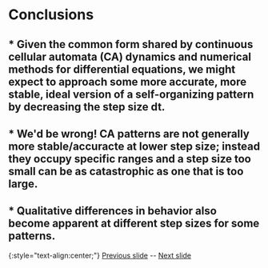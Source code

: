 # Conclusions

## * Given the common form shared by continuous cellular automata (CA) dynamics and numerical methods for differential equations, we might expect to approach some more accurate, more stable, ideal version of a self-organizing pattern by decreasing the step size dt.

## * We'd be wrong! CA patterns are not generally more stable/accuracte at lower step size; instead they occupy specific ranges and a step size too small can be as catastrophic as one that is too large.

## * Qualitative differences in behavior also become apparent at different step sizes for some patterns. 

{:style="text-align:center;"}
[Previous slide](https://rivesunder.github.io/yuca/ss_slide_000.md) -- [Next slide](https://rivesunder.github.io/yuca/ss_slide_002)
